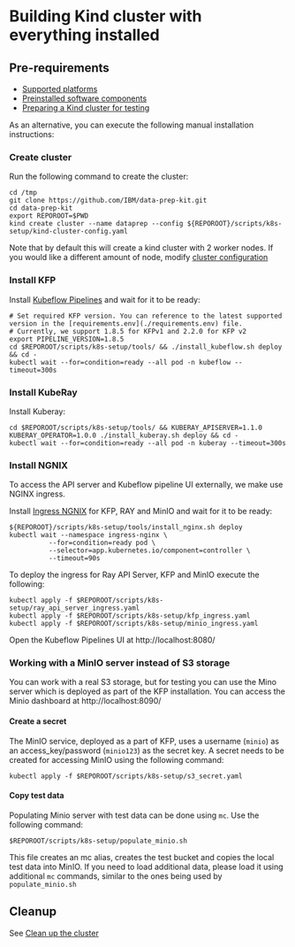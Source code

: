 # Building Kind cluster with everything installed

## Pre-requirements

- [Supported platforms](../kfp/doc/setup.md#kind_platforms)
- [Preinstalled software components](../kfp/doc/setup.md#kind)
- [Preparing a Kind cluster for testing](../kfp/doc/setup.md#installation)

As an alternative, you can execute the following manual installation instructions:

### Create cluster

Run the following command to create the cluster:

```shell
cd /tmp
git clone https://github.com/IBM/data-prep-kit.git
cd data-prep-kit
export REPOROOT=$PWD
kind create cluster --name dataprep --config ${REPOROOT}/scripts/k8s-setup/kind-cluster-config.yaml
```

Note that by default this will create a kind cluster with 2 worker nodes. If you would like a different
amount of node, modify [cluster configuration](../scripts/k8s-setup/kind-cluster-config.yaml)

### Install KFP

Install [Kubeflow Pipelines](https://www.kubeflow.org/docs/components/pipelines/v1/installation/standalone-deployment/#deploying-kubeflow-pipelines) and wait for it to be ready:

```shell
# Set required KFP version. You can reference to the latest supported version in the [requirements.env](./requirements.env) file.
# Currently, we support 1.8.5 for KFPv1 and 2.2.0 for KFP v2
export PIPELINE_VERSION=1.8.5
cd $REPOROOT/scripts/k8s-setup/tools/ && ./install_kubeflow.sh deploy && cd -
kubectl wait --for=condition=ready --all pod -n kubeflow --timeout=300s
```

### Install KubeRay

Install Kuberay:

```shell
cd $REPOROOT/scripts/k8s-setup/tools/ && KUBERAY_APISERVER=1.1.0 KUBERAY_OPERATOR=1.0.0 ./install_kuberay.sh deploy && cd -
kubectl wait --for=condition=ready --all pod -n kuberay --timeout=300s
```


### Install NGNIX

To access the API server and Kubeflow pipeline UI externally, we make use NGINX ingress.

Install [Ingress NGNIX](https://kind.sigs.k8s.io/docs/user/ingress/#ingress-nginx) for KFP, RAY and MinIO and wait for it to be ready:

```shell
${REPOROOT}/scripts/k8s-setup/tools/install_nginx.sh deploy
kubectl wait --namespace ingress-nginx \
          --for=condition=ready pod \
          --selector=app.kubernetes.io/component=controller \
          --timeout=90s
```

To deploy the ingress for Ray API Server, KFP and MinIO execute the following:
```shell
kubectl apply -f $REPOROOT/scripts/k8s-setup/ray_api_server_ingress.yaml
kubectl apply -f $REPOROOT/scripts/k8s-setup/kfp_ingress.yaml
kubectl apply -f $REPOROOT/scripts/k8s-setup/minio_ingress.yaml
```

Open the Kubeflow Pipelines UI at  http://localhost:8080/


### Working with a MinIO server instead of S3 storage
You can work with a real S3 storage, but for testing you can use the Mino server which is deployed as part of the KFP
installation. You can access the Minio dashboard at http://localhost:8090/

#### Create a secret
The MinIO service, deployed as a part of KFP, uses a username (`minio`) as an access_key/password (`minio123`)
as the secret key.
A secret needs to be created for accessing MinIO using the following command:

```shell
kubectl apply -f $REPOROOT/scripts/k8s-setup/s3_secret.yaml
```

#### Copy test data

Populating Minio server with test data can be done using `mc`. Use the following command:

```shell
$REPOROOT/scripts/k8s-setup/populate_minio.sh
```

This file creates an mc alias, creates the test bucket and copies the local test data into MinIO. If you need
to load additional data, please load it using additional `mc` commands, similar to the ones being
used by `populate_minio.sh`


## Cleanup
See [Clean up the cluster](../kfp/doc/setup.md#cleanup)
